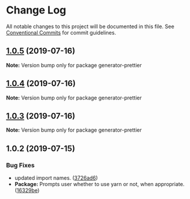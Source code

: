 # Change Log

All notable changes to this project will be documented in this file.
See [Conventional Commits](https://conventionalcommits.org) for commit guidelines.

## [1.0.5](https://github.com/sbrow/generator-npm-package/compare/generator-prettier@1.0.4...generator-prettier@1.0.5) (2019-07-16)

**Note:** Version bump only for package generator-prettier





## [1.0.4](https://github.com/sbrow/generator-npm-package/compare/generator-prettier@1.0.3...generator-prettier@1.0.4) (2019-07-16)

**Note:** Version bump only for package generator-prettier





## [1.0.3](https://github.com/sbrow/generator-npm-package/compare/generator-prettier@1.0.2...generator-prettier@1.0.3) (2019-07-16)

**Note:** Version bump only for package generator-prettier





## 1.0.2 (2019-07-15)


### Bug Fixes

* updated import names. ([3726ad6](https://github.com/sbrow/generator-npm-package/commit/3726ad6))
* **Package:** Prompts user whether to use yarn or not, when appropriate. ([16329be](https://github.com/sbrow/generator-npm-package/commit/16329be))
